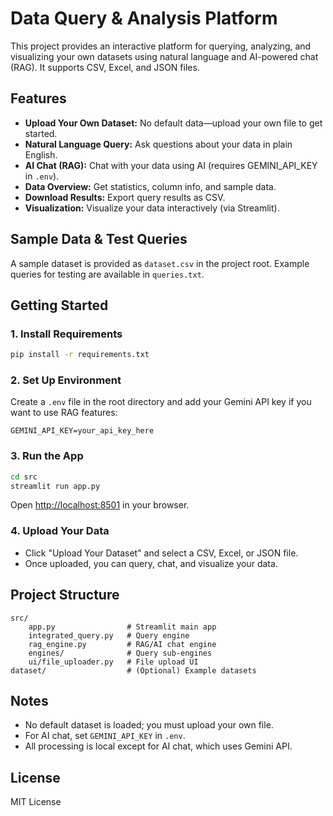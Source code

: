 # Data Query & Analysis Platform

This project provides an interactive platform for querying, analyzing, and visualizing your own datasets using natural language and AI-powered chat (RAG). It supports CSV, Excel, and JSON files.


## Features

- **Upload Your Own Dataset:** No default data—upload your own file to get started.
- **Natural Language Query:** Ask questions about your data in plain English.
- **AI Chat (RAG):** Chat with your data using AI (requires GEMINI_API_KEY in `.env`).
- **Data Overview:** Get statistics, column info, and sample data.
- **Download Results:** Export query results as CSV.
- **Visualization:** Visualize your data interactively (via Streamlit).

## Sample Data & Test Queries

A sample dataset is provided as `dataset.csv` in the project root. Example queries for testing are available in `queries.txt`.

## Getting Started

### 1. Install Requirements

```sh
pip install -r requirements.txt
```

### 2. Set Up Environment

Create a `.env` file in the root directory and add your Gemini API key if you want to use RAG features:

```
GEMINI_API_KEY=your_api_key_here
```

### 3. Run the App

```sh
cd src
streamlit run app.py
```

Open [http://localhost:8501](http://localhost:8501) in your browser.

### 4. Upload Your Data

- Click "Upload Your Dataset" and select a CSV, Excel, or JSON file.
- Once uploaded, you can query, chat, and visualize your data.

## Project Structure

```
src/
    app.py                # Streamlit main app
    integrated_query.py   # Query engine
    rag_engine.py         # RAG/AI chat engine
    engines/              # Query sub-engines
    ui/file_uploader.py   # File upload UI
dataset/                  # (Optional) Example datasets
```

## Notes

- No default dataset is loaded; you must upload your own file.
- For AI chat, set `GEMINI_API_KEY` in `.env`.
- All processing is local except for AI chat, which uses Gemini API.

## License

MIT License
